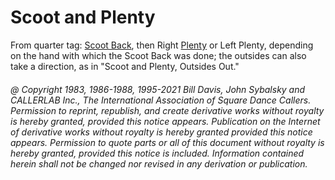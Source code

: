 
# Scoot and Plenty

From quarter tag: [Scoot Back](../ms/scoot_back.md), then
Right [Plenty](plenty.md) or Left Plenty, depending on the hand with
which the Scoot Back was done; the outsides can also
take a direction, as in "Scoot and Plenty, Outsides Out."

###### @ Copyright 1983, 1986-1988, 1995-2021 Bill Davis, John Sybalsky and CALLERLAB Inc., The International Association of Square Dance Callers. Permission to reprint, republish, and create derivative works without royalty is hereby granted, provided this notice appears. Publication on the Internet of derivative works without royalty is hereby granted provided this notice appears. Permission to quote parts or all of this document without royalty is hereby granted, provided this notice is included. Information contained herein shall not be changed nor revised in any derivation or publication.

